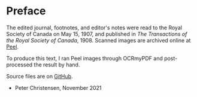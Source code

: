 # Preface

The edited journal,
footnotes,
and editor's notes
were read to the Royal Society of Canada
on May 15, 1907,
and published in
_The Transactions of the Royal Society of Canada_, 1908.
Scanned images are archived online at
[Peel](http://peel.library.ualberta.ca/bibliography/35.html).

To produce this text,
I ran Peel images through OCRmyPDF
and post-processed the result by hand.

Source files are on
[GitHub](https://github.com/tessercat/anthony-henday).

- Peter Christensen, November 2021
